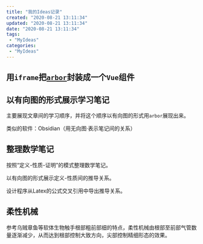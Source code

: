 ```yaml
---
title: "我的Ideas记录"
created: "2020-08-21 13:11:34"
updated: "2020-08-21 13:11:34"
date: "2020-08-21 13:11:34"
tags: 
 - "MyIdeas"
categories: 
 - "MyIdeas"
---
```


## 用`iframe`把[`arbor`](http://arborjs.org/)封装成一个`Vue`组件

## 以有向图的形式展示学习笔记

主要展现文章间的学习顺序，并将这个顺序以有向图的形式用`arbor`展现出来。

类似的软件：Obsidian（用无向图·表示笔记间的关系）

## 整理数学笔记

按照“定义-性质-证明”的模式整理数学笔记。

以有向图的形式展示定义-性质间的推导关系。

设计程序从Latex的公式交叉引用中导出推导关系。

## 柔性机械

参考乌贼章鱼等软体生物触手根部粗前部细的特点，柔性机械由根部至前部气管数量逐渐减少，从而达到根部控制大致方向，尖部控制精细形态的效果。